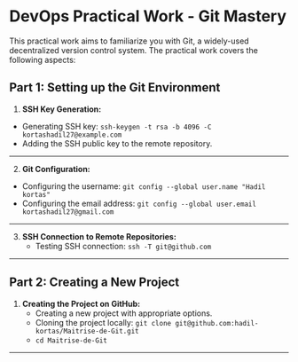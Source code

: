 # DevOps Practical Work - Git Mastery
This practical work aims to familiarize you with Git, a widely-used decentralized version control system. The practical work covers the following aspects:
## Part 1: Setting up the Git Environment
  1. **SSH Key Generation:**
   - Generating SSH key: `ssh-keygen -t rsa -b 4096 -C kortashadil27@example.com`
   - Adding the SSH public key to the remote repository.
---
  2. **Git Configuration:**
  - Configuring the username: `git config --global user.name "Hadil kortas"`
  - Configuring the email address: `git config --global user.email kortashadil27@gmail.com`
---
3. **SSH Connection to Remote Repositories:**
   - Testing SSH connection: `ssh -T git@github.com`
---
## Part 2: Creating a New Project
1. **Creating the Project on GitHub:**
   - Creating a new project with appropriate options.
   - Cloning the project locally: `git clone git@github.com:hadil-kortas/Maitrise-de-Git.git`
   - `cd Maitrise-de-Git`
---






